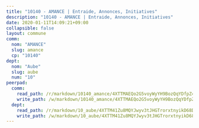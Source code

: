 ```yaml
---
title: "10140 - AMANCE | Entraide, Annonces, Initiatives"
description: "10140 - AMANCE | Entraide, Annonces, Initiatives"
date: 2020-01-11T14:09:21+09:00
collapsible: false
layout: commune
comm:
  nom: "AMANCE"
  slug: amance
  cp: "10140"
dept:
  nom: "Aube"
  slug: aube
  num: "10"
peerpad:
  comm:
    read_path: /r/markdown/10140_amance/4XTTMAEQo2G5voyWyYH9BozQqYDfpZ4yMPvDpPo8o7NTmPtAY
    write_path: /w/markdown/10140_amance/4XTTMAEQo2G5voyWyYH9BozQqYDfpZ4yMPvDpPo8o7NTmPtAY-K3TgTqjsWhNgLvgT8QjJphPTeo8DetshMseZJs3uw5hTbnjUZjiyXHstdHo2MBgpTbPzTYwg9F6mEw5twFnCAnkzYVLWoX8A2L9uH8CetL4Y8dHEJXkYzvuMyxazGQewArBzmbHn
  dept:
    read_path: /r/markdown/10_aube/4XTTM41Zu8MQYJwyv3tJHGTrorxtnyikD68DsVemyiZk3ThMz
    write_path: /w/markdown/10_aube/4XTTM41Zu8MQYJwyv3tJHGTrorxtnyikD68DsVemyiZk3ThMz-K3TgTmGUJaeXhcyrKr3gXoqmq82GkfYoTwSCbr39jXo2qoiz4eMZ1zWf94tEK8PkgCEQwZ6j878iec7q7nyW22BbTVtKr2C3mJwkjMoqhPxRA9brvyfx2cZBiMVgJntTtrf7GrDW
---
```


